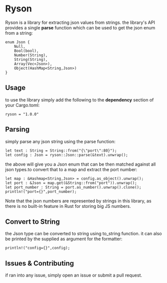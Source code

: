 # Ryson

Ryson is a library for extracting json values from strings.
the library's API provides a single **parse** function which
can be used to get the json enum from a string:

```
enum Json {
    Null,
    Bool(bool),
    Number(String),
    String(String),
    Array(Vec<Json>),
    Object(HashMap<String,Json>)
}
```

## Usage

to use the library simply add the following to the **dependency**
section of your Cargo.toml:

```
ryson = "1.0.0"
```

## Parsing

simply parse any json string using the parse function:

```
let text : String = String::from("{\"port\":80}");
let config : Json = ryson::Json::parse(&text).unwrap();
```

the above will give you a Json enum that can be then 
matched against all json types.to convert that to a map 
and extract the port number:
```
let map : &Hashmap<String,Json> = config.as_object().unwrap();
let port : &Json = map.get(&String::from("port")).unwrap();
let port_number : String = port.as_number().unwrap().clone();
println!("port={}",port_number);
```
Note that the json numbers are represented by strings in this library, 
as there is no built-in
feature in Rust for storing big JS numbers.

## Convert to String

the Json type can be converted to string using to_string function. 
it can also be printed by the supplied as argument for the formatter:
```
println!("config={}",config);
```

## Issues & Contributing

if ran into any issue, simply open an issue or submit a pull request.